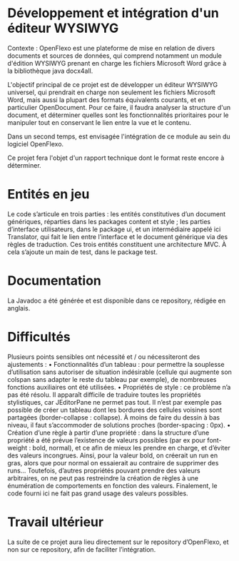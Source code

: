 # Développement et intégration d'un éditeur WYSIWYG 

Contexte : OpenFlexo est une plateforme de mise en relation de divers documents et sources de données, qui comprend notamment un module d'édition WYSIWYG prenant en charge les fichiers Microsoft Word grâce à la bibliothèque java docx4all.

L'objectif principal de ce projet est de développer un éditeur WYSIWYG universel, qui prendrait en charge non seulement les fichiers Microsoft Word, mais aussi la plupart des formats équivalents courants, et en particulier OpenDocument.
Pour ce faire, il faudra analyser la structure d'un document, et déterminer quelles sont les fonctionnalités prioritaires pour le manipuler tout en conservant le lien entre la vue et le contenu.

Dans un second temps, est envisagée l'intégration de ce module au sein du logiciel OpenFlexo.

Ce projet fera l'objet d'un rapport technique dont le format reste encore à déterminer.

# Entités en jeu

Le code s’articule en trois parties : les entités constitutives d’un document génériques, réparties dans les packages content et style ; les parties d’interface utilisateurs, dans le package ui, et un intermédiaire appelé ici Translator, qui fait le lien entre l’interface et le document générique via des règles de traduction. Ces trois entités constituent une architecture MVC. À cela s’ajoute un main de test, dans le package test.

# Documentation
La Javadoc a été générée et est disponible dans ce repository, rédigée en anglais.

# Difficultés

Plusieurs points sensibles ont nécessité et / ou nécessiteront des ajustements :
•	Fonctionnalités d’un tableau : pour permettre la souplesse d’utilisation sans autoriser de situation indésirable (cellule qui augmente son colspan sans adapter le reste du tableau par exemple), de nombreuses fonctions auxiliaires ont été utilisées.
•	Propriétés de style : ce problème n’a pas été résolu. Il apparaît difficile de traduire toutes les propriétés stylistiques, car JEditorPane ne permet pas tout. Il n’est par exemple pas possible de créer un tableau dont les bordures des cellules voisines sont partagées (border-collapse : collapse). À moins de faire du dessin à bas niveau, il faut s’accommoder de solutions proches (border-spacing : 0px).
•	Création d’une règle à partir d’une propriété : dans la structure d’une propriété a été prévue l’existence de valeurs possibles (par ex pour font-weight : bold, normal), et ce afin de mieux les prendre en charge, et d’éviter des valeurs incongrues.  Ainsi, pour la valeur bold, on créerait un run en gras, alors que pour normal on essaierait au contraire de supprimer des runs… Toutefois, d’autres propriétés pouvant prendre des valeurs arbitraires, on ne peut pas  restreindre la création de règles à une énumération de comportements en fonction des valeurs. Finalement, le code fourni ici ne fait pas grand usage des valeurs possibles.

# Travail ultérieur

La suite de ce projet aura lieu directement sur le repository d’OpenFlexo, et non sur ce repository, afin de faciliter l’intégration.

